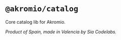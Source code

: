 # `@akromio/catalog`

Core catalog lib for Akromio.

*Product of Spain, made in Valencia by Sia Codelabs.*